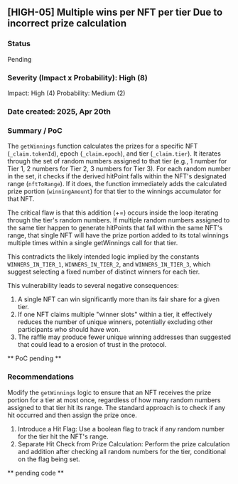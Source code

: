 ## [HIGH-05] Multiple wins per NFT per tier Due to incorrect prize calculation

### Status

Pending

### Severity (Impact x Probability): High (8)

Impact: High (4)
Probability: Medium (2)

### Date created: 2025, Apr 20th

### Summary / PoC

The `getWinnings` function calculates the prizes for a specific NFT (`_claim.tokenId`), epoch (`_claim.epoch`), and tier (`_claim.tier`). It iterates through the set of random numbers assigned to that tier (e.g., 1 number for Tier 1, 2 numbers for Tier 2, 3 numbers for Tier 3). For each random number in the set, it checks if the derived hitPoint falls within the NFT's designated range (`nftToRange`). If it does, the function immediately adds the calculated prize portion (`winningAmount`) for that tier to the winnings accumulator for that NFT.

The critical flaw is that this addition (+=) occurs inside the loop iterating through the tier's random numbers. If multiple random numbers assigned to the same tier happen to generate hitPoints that fall within the same NFT's range, that single NFT will have the prize portion added to its total winnings multiple times within a single getWinnings call for that tier.

This contradicts the likely intended logic implied by the constants `WINNERS_IN_TIER_1`, `WINNERS_IN_TIER_2`, and `WINNERS_IN_TIER_3`, which suggest selecting a fixed number of distinct winners for each tier.

This vulnerability leads to several negative consequences:

1.  A single NFT can win significantly more than its fair share for a given tier.
2.  If one NFT claims multiple "winner slots" within a tier, it effectively reduces the number of unique winners, potentially excluding other participants who should have won.
3.  The raffle may produce fewer unique winning addresses than suggested that could lead to a erosion of trust in the protocol.

** PoC pending **

### Recommendations

Modify the `getWinnings` logic to ensure that an NFT receives the prize portion for a tier at most once, regardless of how many random numbers assigned to that tier hit its range. The standard approach is to check if any hit occurred and then assign the prize once.

1. Introduce a Hit Flag: Use a boolean flag to track if any random number for the tier hit the NFT's range.
2. Separate Hit Check from Prize Calculation: Perform the prize calculation and addition after checking all random numbers for the tier, conditional on the flag being set.

** pending code **
